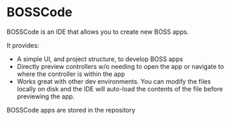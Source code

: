 # BOSSCode

BOSSCode is an IDE that allows you to create new BOSS apps.

It provides:

- A simple UI, and project structure, to develop BOSS apps
- Directly preview controllers w/o needing to open the app or navigate to where the controller is within the app
- Works great with other dev environments. You can modify the files locally on disk and the IDE will auto-load the contents of the file before previewing the app.

BOSSCode apps are stored in the repository
